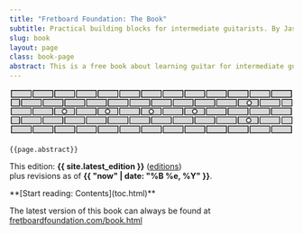 ```yaml
---
title: "Fretboard Foundation: The Book"
subtitle: Practical building blocks for intermediate guitarists. By Jason Grimes.
slug: book
layout: page
class: book-page
abstract: This is a free book about learning guitar for intermediate guitarists. It aims to organize and simplify the information needed for fluency on guitar, and to be a thorough reference for playing by ear, chords and harmony, and scales and melody.
---
```


![Fretboard Foundation logo](assets/logos/logo-wide.svg)

    {{page.abstract}}

This edition: **{{ site.latest_edition }}** ([editions](editions.html))  
plus revisions as of **{{ "now" | date: "%B %e, %Y" }}**.


<div class="font-larger" markdown="block">
**[Start reading: Contents](toc.html)**
</div>


The latest version of this book can always be found at
[fretboardfoundation.com/book.html](https://fretboardfoundation.com/book.html)

